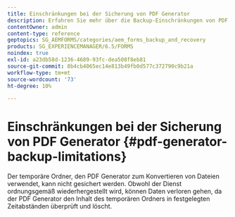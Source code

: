 ```yaml
---
title: Einschränkungen bei der Sicherung von PDF Generator
description: Erfahren Sie mehr über die Backup-Einschränkungen von PDF Generatoren. Das von PDF Generator verwendete temporäre Verzeichnis kann nicht gesichert werden, da es den Inhalt in festgelegten Zeitabständen löscht.
contentOwner: admin
content-type: reference
geptopics: SG_AEMFORMS/categories/aem_forms_backup_and_recovery
products: SG_EXPERIENCEMANAGER/6.5/FORMS
noindex: true
exl-id: a23db58d-1236-4689-93fc-dea508f8eb81
source-git-commit: 8b4cb4065ec14e813b49fb0d577c372790c9b21a
workflow-type: tm+mt
source-wordcount: '73'
ht-degree: 10%

---
```


# Einschränkungen bei der Sicherung von PDF Generator {#pdf-generator-backup-limitations}

Der temporäre Ordner, den PDF Generator zum Konvertieren von Dateien verwendet, kann nicht gesichert werden. Obwohl der Dienst ordnungsgemäß wiederhergestellt wird, können Daten verloren gehen, da der PDF Generator den Inhalt des temporären Ordners in festgelegten Zeitabständen überprüft und löscht.

